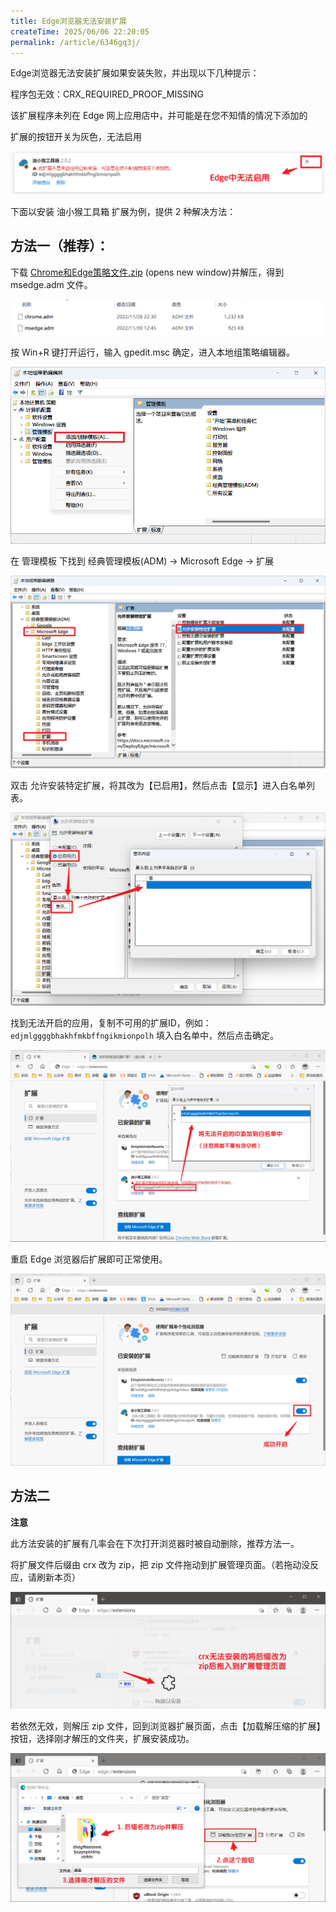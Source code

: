 ```yaml
---
title: Edge浏览器无法安装扩展
createTime: 2025/06/06 22:20:05
permalink: /article/6346gq3j/
---
```


Edge浏览器无法安装扩展如果安装失败，并出现以下几种提示：

程序包无效：CRX_REQUIRED_PROOF_MISSING

该扩展程序未列在 Edge 网上应用店中，并可能是在您不知情的情况下添加的

扩展的按钮开关为灰色，无法启用

![alt text](1.png)

下面以安装 油小猴工具箱 扩展为例，提供 2 种解决方法：

## 方法一（推荐）：

下载 [Chrome和Edge策略文件.zip](https://pan.quark.cn/s/8a6b5734c68d) (opens new window)并解压，得到 msedge.adm 文件。

![alt text](2.png)

按 Win+R 键打开运行，输入 gpedit.msc 确定，进入本地组策略编辑器。

![alt text](3.png)

在 管理模板 下找到 经典管理模板(ADM) -> Microsoft Edge -> 扩展

![alt text](4.png)

双击 允许安装特定扩展，将其改为【已启用】，然后点击【显示】进入白名单列表。

![alt text](5.png)

找到无法开启的应用，复制不可用的扩展ID，例如：`edjmlggggbhakhfmkbffngikmionpolh` 填入白名单中，然后点击确定。

![alt text](6.png)

重启 Edge 浏览器后扩展即可正常使用。

![alt text](7.png)

## 方法二

**注意**

此方法安装的扩展有几率会在下次打开浏览器时被自动删除，推荐方法一。

将扩展文件后缀由 crx 改为 zip，把 zip 文件拖动到扩展管理页面。（若拖动没反应，请刷新本页）

![alt text](21.png)

若依然无效，则解压 zip 文件，回到浏览器扩展页面，点击【加载解压缩的扩展】按钮，选择刚才解压的文件夹，扩展安装成功。

![alt text](22.png)